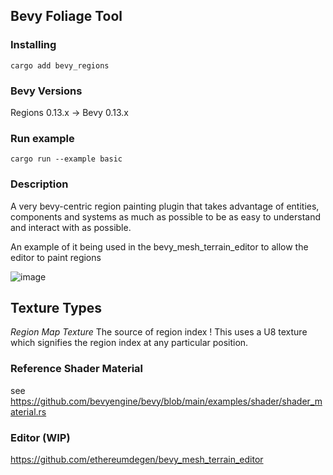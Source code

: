
 ## Bevy Foliage Tool



### Installing
```
cargo add bevy_regions
```

 

### Bevy Versions
 

Regions 0.13.x -> Bevy 0.13.x


### Run example 

```
cargo run --example basic
```

 
### Description 

 A very bevy-centric region painting plugin that takes advantage of entities, components and systems as much as possible to be as easy to understand and interact with as possible. 
  

 An example of it being used in the bevy_mesh_terrain_editor to allow the editor to paint regions 
 
 ![image](https://github.com/ethereumdegen/bevy_regions/assets/6249263/00192676-9010-4727-9cca-6ee2bbb55c96)

## Texture Types 

*Region Map Texture*
The source of region index ! This uses a U8 texture which signifies the region index at any particular position. 
 
 
 

 

### Reference Shader Material 
see https://github.com/bevyengine/bevy/blob/main/examples/shader/shader_material.rs



### Editor (WIP)
https://github.com/ethereumdegen/bevy_mesh_terrain_editor

 
 
 
